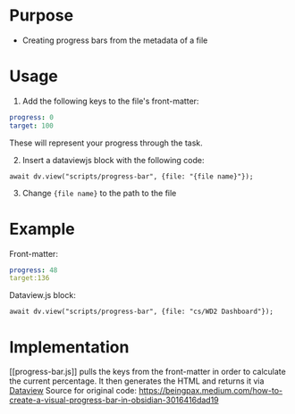 # Purpose
- Creating progress bars from the metadata of a file

# Usage
1. Add the following keys to the file's front-matter:
```yaml
progress: 0
target: 100
```

These will represent your progress through the task.

2. Insert a dataviewjs block with the following code:
```
await dv.view("scripts/progress-bar", {file: "{file name}"});
```

3. Change `{file name}` to the path to the file

# Example
Front-matter:
```yaml
progress: 48
target:136
```

Dataview.js block:
```dataviewjs
await dv.view("scripts/progress-bar", {file: "cs/WD2 Dashboard"});
```

# Implementation
[[progress-bar.js]] pulls the keys from the front-matter in order to calculate the current percentage. It then generates the HTML and returns it via [Dataview](https://blacksmithgu.github.io/obsidian-dataview/queries/dql-js-inline/)
Source for original code: https://beingpax.medium.com/how-to-create-a-visual-progress-bar-in-obsidian-3016416dad19
